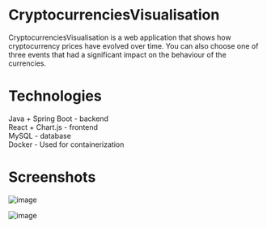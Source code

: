 # CryptocurrenciesVisualisation


CryptocurrenciesVisualisation is a web application that shows how cryptocurrency prices have evolved over time. You can also choose one of three events that had a significant impact on the behaviour of the currencies.


# Technologies

Java + Spring Boot - backend <br>
React + Chart.js - frontend <br>
MySQL - database <br>
Docker - Used for containerization


# Screenshots

![image](https://user-images.githubusercontent.com/65293987/174448820-7a189c2a-4fa5-4d5b-b862-23ac55869951.png)


![image](https://user-images.githubusercontent.com/65293987/174448779-c23dcb73-7b3c-4f34-8886-9b8669940d47.png)
